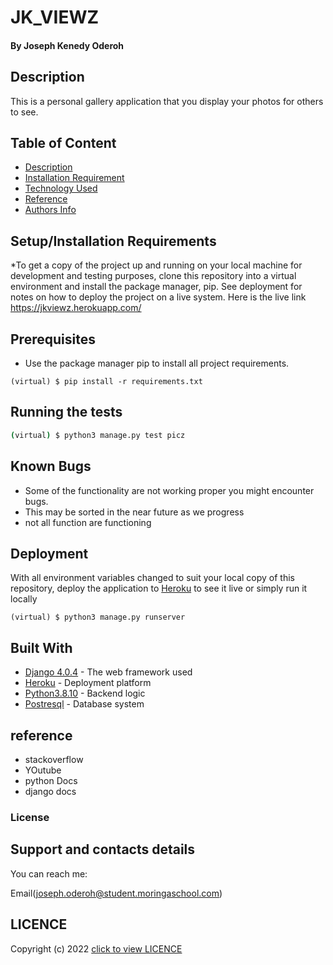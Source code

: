 # JK_VIEWZ


#### By Joseph Kenedy Oderoh

## Description
This is a personal gallery application that you display your photos for others to see.
## Table of Content
+ [Description](#description)
+ [Installation Requirement](#Installation)
+ [Technology Used](#technology-used)
+ [Reference](#reference)
+ [Authors Info](#author-Info)

## Setup/Installation Requirements
*To get a copy of the project up and running on your local machine for development and testing purposes, clone this repository into a virtual environment and install the package manager, pip. See deployment for notes on how to deploy the project on a live system. Here is the live link https://jkviewz.herokuapp.com/


## Prerequisites
* Use the package manager pip to install all project requirements.
```
(virtual) $ pip install -r requirements.txt
```

## Running the tests
```sh
(virtual) $ python3 manage.py test picz
```
## Known Bugs
* Some of the functionality are not working proper you might encounter bugs.
* This may be sorted in the near future as we progress 
* not all function are functioning


## Deployment

With all environment variables changed to suit your local copy of this repository, deploy the application to [Heroku](https://medium.com/@hdsingh13/deploying-django-app-on-heroku-with-postgres-as-backend-b2f3194e8a43) to see it live or simply run it locally
 ```
 (virtual) $ python3 manage.py runserver
 ```

## Built With

* [Django 4.0.4](https://www.djangoproject.com/) - The web framework used
* [Heroku](https://www.heroku.com/platform) -  Deployment platform
* [Python3.8.10](https://www.python.org/) - Backend logic
* [Postresql](https://www.postgresql.org/) - Database system


## reference
* stackoverflow 
* YOutube
* python Docs
* django docs
### License
## Support and contacts details
You can reach me:

Email(joseph.oderoh@student.moringaschool.com) 

## LICENCE  
Copyright (c) 2022 [click to view LICENCE](LICENSE)






